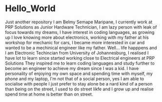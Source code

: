 # Hello_World
Just another repository
I am Belmy Semape Maripane, I currently work at PRP Solutions as Junior Hardware Technician,
I am lazy person with leak of focus towards my dreams, I have interest in coding languages, as growing up I love knowing more about electronics, 
working with my father at his workshop for mechanic for cars, I became more interested in car  and wanted to be a mechinical engineer like my father.
Well... life happpens and I am Electronic Techincian from University of Johannesburg, I realised I have lot to learn since started working close to Electrical engineers at PRP Solutions
They inspired me to learn coding languages and study further to become an engineer to achieve my dream since I was a kid.
I have personality of enjoying my own space and spending time with myself, my phone and my laptop, I'm not that of a social person, yes I am able to socialise with people
I just prefer to stay alone be a nard kind of a person than being on the street, I used to do street likfe and I grow up and realise spend time at home is better than on street.
